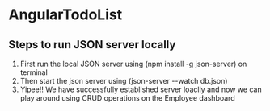 # AngularTodoList

## Steps to run JSON server locally

1. First run the local JSON server using (npm install -g json-server) on terminal
2. Then start the json server using (json-server --watch db.json)
3. Yipee!! We have successfully established server loaclly and now we can play around using CRUD operations on the Employee dashboard
